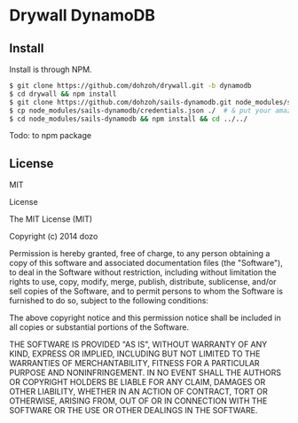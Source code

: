 Drywall DynamoDB
=============

## Install

Install is through NPM.

```bash
$ git clone https://github.com/dohzoh/drywall.git -b dynamodb
$ cd drywall && npm install
$ git clone https://github.com/dohzoh/sails-dynamodb.git node_modules/sails-dynamodb -b 0.9
$ cp node_modules/sails-dynamodb/credentials.json ./  # & put your amazon keys
$ cd node_modules/sails-dynamodb && npm install && cd ../../
```
Todo: to npm package


License
------------

MIT

License

The MIT License (MIT)

Copyright (c) 2014 dozo

Permission is hereby granted, free of charge, to any person obtaining a copy of this software and associated documentation files (the "Software"), to deal in the Software without restriction, including without limitation the rights to use, copy, modify, merge, publish, distribute, sublicense, and/or sell copies of the Software, and to permit persons to whom the Software is furnished to do so, subject to the following conditions:

The above copyright notice and this permission notice shall be included in all copies or substantial portions of the Software.

THE SOFTWARE IS PROVIDED "AS IS", WITHOUT WARRANTY OF ANY KIND, EXPRESS OR IMPLIED, INCLUDING BUT NOT LIMITED TO THE WARRANTIES OF MERCHANTABILITY, FITNESS FOR A PARTICULAR PURPOSE AND NONINFRINGEMENT. IN NO EVENT SHALL THE AUTHORS OR COPYRIGHT HOLDERS BE LIABLE FOR ANY CLAIM, DAMAGES OR OTHER LIABILITY, WHETHER IN AN ACTION OF CONTRACT, TORT OR OTHERWISE, ARISING FROM, OUT OF OR IN CONNECTION WITH THE SOFTWARE OR THE USE OR OTHER DEALINGS IN THE SOFTWARE.
